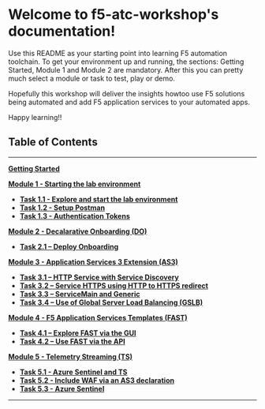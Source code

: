 
# Welcome to f5-atc-workshop's documentation!

Use this README as your starting point into learning F5 automation toolchain. To get your environment up and running, the sections: Getting Started, Module 1 and Module 2 are mandatory. After this you can pretty much select a module or task to test, play or demo.

Hopefully this workshop will deliver the insights howtoo use F5 solutions being automated and add F5 application services to your automated apps.

Happy learning!!

## Table of Contents

**********************************
**[Getting Started](docs/Getting_Started.rst)**

**[Module 1 - Starting the lab environment](docs/module_1/module1.rst)**

 * **[Task 1.1 - Explore and start the lab environment](docs/module_1/task1_1.rst)**
 * **[Task 1.2 - Setup Postman](docs/module_1/task1_2.rst)**
 * **[Task 1.3 - Authentication Tokens](docs/module_1/task1_2.rst)**

**[Module 2 - Decalarative Onboarding (DO)](docs/module_2/module2.rst)**

 * **[Task 2.1 – Deploy Onboarding](docs/module_2/task2_1.rst)**

**[Module 3 - Application Services 3 Extension (AS3)](docs/module_3/module3.rst)**

 * **[Task 3.1 – HTTP Service with Service Discovery](docs/module_3/task3_1.rst)**
 * **[Task 3.2 – Service HTTPS using HTTP to HTTPS redirect](docs/module_3/task3_2.rst)**
 * **[Task 3.3 – ServiceMain and Generic](docs/module_3/task3_3.rst)**
 * **[Task 3.4 – Use of Global Server Load Balancing (GSLB)](docs/module_3/task3_4.rst)**

**[Module 4 - F5 Application Services Templates (FAST)](docs/module_4/module4.rst)**

 * **[Task 4.1 – Explore FAST via the GUI](docs/module_4/task4_1.rst)**
 * **[Task 4.2 – Use FAST via the API](docs/module_4/task4_2.rst)**

**[Module 5 - Telemetry Streaming (TS)](docs/module_5/module5.rst)**

 * **[Task 5.1 - Azure Sentinel and TS](docs/module_5/task5_1.rst)**
 * **[Task 5.2 - Include WAF via an AS3 declaration](docs/module_5/task5_2.rst)**
 * **[Task 5.3 - Azure Sentinel](docs/module_5/task5_3.rst)**

**********************************